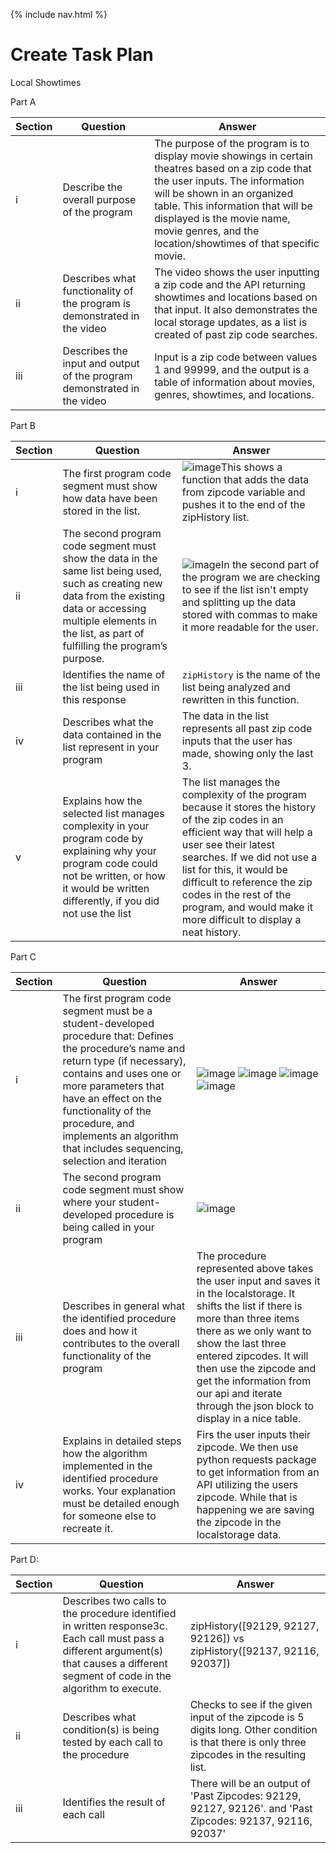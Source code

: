 {% include nav.html %}
# Create Task Plan
Local Showtimes

Part A

| Section | Question | Answer | 
| --- | --- | --- |
| i| Describe the overall purpose of the program | The purpose of the program is to display movie showings in certain theatres based on a zip code that the user inputs. The information will be shown in an organized table. This information that will be displayed is the movie name, movie genres, and the location/showtimes of that specific movie.  |
| ii| Describes what functionality of the program is demonstrated in the video| The video shows the user inputting a zip code and the API returning showtimes and locations based on that input. It also demonstrates the local storage updates, as a list is created of past zip code searches. |
| iii| Describes the input and output of the program demonstrated in the video| Input is a zip code between values 1 and 99999, and the output is a table of information about movies, genres, showtimes, and locations. |

Part B

| Section | Question | Answer | 
| --- | --- | --- |
| i | The first program code segment must show how data have been stored in the list. |![image](https://user-images.githubusercontent.com/50186752/165035232-a2a18cc7-9d80-4a7a-afb7-a22e057bc92c.png)This shows a function that adds the data from zipcode variable and pushes it to the end of the zipHistory list.|
| ii| The second program code segment must show the data in the same list being used, such as creating new data from the existing data or accessing multiple elements in the list, as part of fulfilling the program’s purpose.| ![image](https://user-images.githubusercontent.com/50186752/165027534-6fad75e0-f4af-4532-98bd-cb563f3b245c.png)In the second part of the program we are checking to see if the list isn't empty and splitting up the data stored with commas to make it more readable for the user.|
| iii | Identifies the name of the list being used in this response| ``` zipHistory ``` is the name of the list being analyzed and rewritten in this function.|
| iv | Describes what the data contained in the list represent in your program| The data in the list represents all past zip code inputs that the user has made, showing only the last 3.|
| v | Explains how the selected list manages complexity in your program code by explaining why your program code could not be written, or how it would be written differently, if you did not use the list| The list manages the complexity of the program because it stores the history of the zip codes in an efficient way that will help a user see their latest searches. If we did not use a list for this, it would be difficult to reference the zip codes in the rest of the program, and would make it more difficult to display a neat history. |

Part C

| Section | Question | Answer | 
| --- | --- | --- |
| i| The first program code segment must be a student-developed procedure that: Defines the procedure’s name and return type (if necessary), contains and uses one or more parameters that have an effect on the functionality of the procedure, and implements an algorithm that includes sequencing, selection and iteration| ![image](https://user-images.githubusercontent.com/50186752/165035427-41453591-9374-405e-b724-da710e06432e.png) ![image](https://user-images.githubusercontent.com/50186752/165035471-83a093ce-68c0-4e9c-b28f-c257f8ff6cc7.png) ![image](https://user-images.githubusercontent.com/50186752/165035499-3b8a02c3-6779-44db-a825-0c34d3b5df9b.png) ![image](https://user-images.githubusercontent.com/50186752/165035527-8c70a1bd-7f64-45a2-a564-2c9ee23c1eb3.png)|
| ii| The second program code segment must show where your student-developed procedure is being called in your program| ![image](https://user-images.githubusercontent.com/50186752/165035592-86674f75-7629-4715-851e-883cbcd92570.png)|
|iii |Describes in general what the identified procedure does and how it contributes to the overall functionality of the program | The procedure represented above takes the user input and saves it in the localstorage. It shifts the list if there is more than three items there as we only want to show the last three entered zipcodes. It will then use the zipcode and get the information from our api and iterate through the json block to display in a nice table.|
|iv | Explains in detailed steps how the algorithm implemented in the identified procedure works. Your explanation must be detailed enough for someone else to recreate it.| Firs the user inputs their zipcode. We then use python requests package to get information from an API utilizing the users zipcode. While that is happening we are saving the zipcode in the localstorage data. |

Part D:

| Section | Question | Answer | 
| --- | --- | --- |
| i| Describes two calls to the procedure identified in written response3c. Each call must pass a different argument(s) that causes a different segment of code in the algorithm to execute.| zipHistory([92129, 92127, 92126]) vs zipHistory([92137, 92116, 92037])|
| ii| Describes what condition(s) is being tested by each call to the procedure| Checks to see if the given input of the zipcode is 5 digits long. Other condition is that there is only three zipcodes in the resulting list. |
| iii| Identifies the result of each call| There will be an output of 'Past Zipcodes: 92129, 92127, 92126'. and  'Past Zipcodes: 92137, 92116, 92037'|



